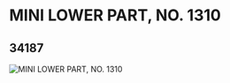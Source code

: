 # MINI LOWER PART, NO. 1310
## 34187
![MINI LOWER PART, NO. 1310](https://lc-www-live-s.legocdn.com/media/bricks/5/2/6194006.jpg)